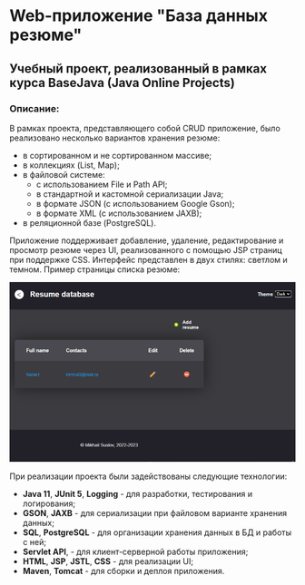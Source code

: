 # Web-приложение "База данных резюме"

## Учебный проект, реализованный в рамках курса BaseJava (Java Online Projects)

### Описание:
В рамках проекта, представляющего собой CRUD приложение, было реализовано несколько вариантов хранения резюме:
- в сортированном и не сортированном массиве;
- в коллекциях (List, Map);
- в файловой системе:
  - с использованием File и Path API;
  - в стандартной и кастомной сериализации Java;
  - в формате JSON (с использованием Google Gson);
  - в формате XML (с использованием JAXB);
-  в реляционной базе (PostgreSQL).

Приложение поддерживает добавление, удаление, редактирование и просмотр резюме через UI,
реализованного с помощью JSP страниц при поддержке CSS. Интерфейс представлен в двух стилях: светлом и темном.
Пример страницы списка резюме:

![img.png](img/img.png)

При реализации проекта были задействованы следующие технологии:
- **Java 11**, **JUnit 5**, **Logging** - для разработки, тестирования и логирования;
- **GSON**, **JAXB** - для сериализации при файловом варианте хранения данных;
- **SQL**, **PostgreSQL** - для организации хранения данных в БД и работы с ней; 
- **Servlet API**, - для клиент-серверной работы приложения;
- **HTML**, **JSP**, **JSTL**, **CSS** - для реализации UI;
- **Maven**, **Tomcat** - для сборки и деплоя приложения.
